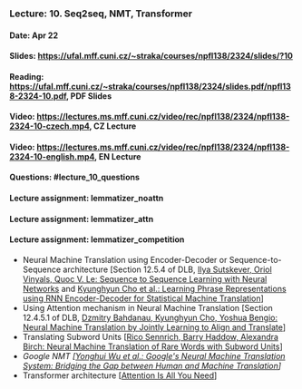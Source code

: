 ### Lecture: 10. Seq2seq, NMT, Transformer
#### Date: Apr 22
#### Slides: https://ufal.mff.cuni.cz/~straka/courses/npfl138/2324/slides/?10
#### Reading: https://ufal.mff.cuni.cz/~straka/courses/npfl138/2324/slides.pdf/npfl138-2324-10.pdf, PDF Slides
#### Video: https://lectures.ms.mff.cuni.cz/video/rec/npfl138/2324/npfl138-2324-10-czech.mp4, CZ Lecture
#### Video: https://lectures.ms.mff.cuni.cz/video/rec/npfl138/2324/npfl138-2324-10-english.mp4, EN Lecture
#### Questions: #lecture_10_questions
#### Lecture assignment: lemmatizer_noattn
#### Lecture assignment: lemmatizer_attn
#### Lecture assignment: lemmatizer_competition

- Neural Machine Translation using Encoder-Decoder or Sequence-to-Sequence architecture [Section 12.5.4 of DLB, [Ilya Sutskever, Oriol Vinyals, Quoc V. Le: Sequence to Sequence Learning with Neural Networks](https://arxiv.org/abs/1409.3215) and [Kyunghyun Cho et al.: Learning Phrase Representations using RNN Encoder-Decoder for Statistical Machine Translation](https://arxiv.org/abs/1406.1078)]
- Using Attention mechanism in Neural Machine Translation [Section 12.4.5.1 of DLB, [Dzmitry Bahdanau, Kyunghyun Cho, Yoshua Bengio: Neural Machine Translation by Jointly Learning to Align and Translate](https://arxiv.org/abs/1409.0473)]
- Translating Subword Units [[Rico Sennrich, Barry Haddow, Alexandra Birch: Neural Machine Translation of Rare Words with Subword Units](https://arxiv.org/abs/1508.07909)]
- _Google NMT [[Yonghui Wu et al.: Google's Neural Machine Translation System: Bridging the Gap between Human and Machine Translation](https://arxiv.org/abs/1609.08144)]_
- Transformer architecture [[Attention Is All You Need](https://arxiv.org/abs/1706.03762)]
